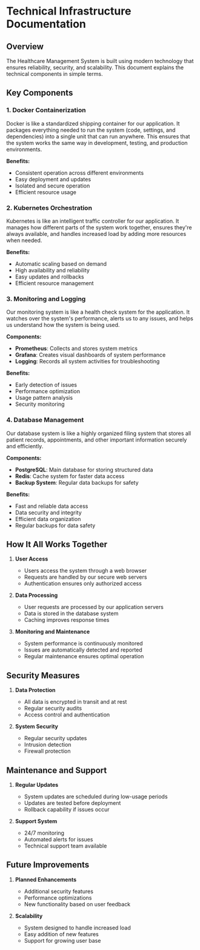 # Technical Infrastructure Documentation

## Overview
The Healthcare Management System is built using modern technology that ensures reliability, security, and scalability. This document explains the technical components in simple terms.

<div style="page-break-after: always;"></div>

## Key Components

### 1. Docker Containerization
Docker is like a standardized shipping container for our application. It packages everything needed to run the system (code, settings, and dependencies) into a single unit that can run anywhere. This ensures that the system works the same way in development, testing, and production environments.

**Benefits:**
- Consistent operation across different environments
- Easy deployment and updates
- Isolated and secure operation
- Efficient resource usage

### 2. Kubernetes Orchestration
Kubernetes is like an intelligent traffic controller for our application. It manages how different parts of the system work together, ensures they're always available, and handles increased load by adding more resources when needed.

**Benefits:**
- Automatic scaling based on demand
- High availability and reliability
- Easy updates and rollbacks
- Efficient resource management

### 3. Monitoring and Logging
Our monitoring system is like a health check system for the application. It watches over the system's performance, alerts us to any issues, and helps us understand how the system is being used.

**Components:**
- **Prometheus**: Collects and stores system metrics
- **Grafana**: Creates visual dashboards of system performance
- **Logging**: Records all system activities for troubleshooting

**Benefits:**
- Early detection of issues
- Performance optimization
- Usage pattern analysis
- Security monitoring

### 4. Database Management
Our database system is like a highly organized filing system that stores all patient records, appointments, and other important information securely and efficiently.

**Components:**
- **PostgreSQL**: Main database for storing structured data
- **Redis**: Cache system for faster data access
- **Backup System**: Regular data backups for safety

**Benefits:**
- Fast and reliable data access
- Data security and integrity
- Efficient data organization
- Regular backups for data safety

<div style="page-break-after: always;"></div>

## How It All Works Together

1. **User Access**
   - Users access the system through a web browser
   - Requests are handled by our secure web servers
   - Authentication ensures only authorized access

2. **Data Processing**
   - User requests are processed by our application servers
   - Data is stored in the database system
   - Caching improves response times

3. **Monitoring and Maintenance**
   - System performance is continuously monitored
   - Issues are automatically detected and reported
   - Regular maintenance ensures optimal operation

<div style="page-break-after: always;"></div>

## Security Measures

1. **Data Protection**
   - All data is encrypted in transit and at rest
   - Regular security audits
   - Access control and authentication

2. **System Security**
   - Regular security updates
   - Intrusion detection
   - Firewall protection

<div style="page-break-after: always;"></div>

## Maintenance and Support

1. **Regular Updates**
   - System updates are scheduled during low-usage periods
   - Updates are tested before deployment
   - Rollback capability if issues occur

2. **Support System**
   - 24/7 monitoring
   - Automated alerts for issues
   - Technical support team available

<div style="page-break-after: always;"></div>

## Future Improvements

1. **Planned Enhancements**
   - Additional security features
   - Performance optimizations
   - New functionality based on user feedback

2. **Scalability**
   - System designed to handle increased load
   - Easy addition of new features
   - Support for growing user base